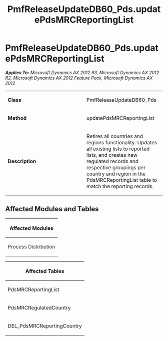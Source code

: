 ﻿---
title: PmfReleaseUpdateDB60_Pds.updatePdsMRCReportingList
TOCTitle: PmfReleaseUpdateDB60_Pds.updatePdsMRCReportingList
ms:assetid: 7de19685-b7c5-53e4-8dbe-4177eeab74bd
ms:mtpsurl: https://msdn.microsoft.com/en-us/library/JJ719492(v=AX.60)
ms:contentKeyID: 49709282
ms.date: 05/18/2015
mtps_version: v=AX.60
---

# PmfReleaseUpdateDB60\_Pds.updatePdsMRCReportingList 


_**Applies To:** Microsoft Dynamics AX 2012 R3, Microsoft Dynamics AX 2012 R2, Microsoft Dynamics AX 2012 Feature Pack, Microsoft Dynamics AX 2012_

<table>
<colgroup>
<col style="width: 50%" />
<col style="width: 50%" />
</colgroup>
<tbody>
<tr class="odd">
<td><p><strong>Class</strong></p></td>
<td><p>PmfReleaseUpdateDB60_Pds</p></td>
</tr>
<tr class="even">
<td><p><strong>Method</strong></p></td>
<td><p>updatePdsMRCReportingList</p></td>
</tr>
<tr class="odd">
<td><p><strong>Description</strong></p></td>
<td><p>Retires all countries and regions functionality. Updates all existing lists to reported lists, and creates new regulated records and respective groupings per country and region in the PdsMRCReportingList table to match the reporting records.</p></td>
</tr>
</tbody>
</table>


## Affected Modules and Tables

<table>
<colgroup>
<col style="width: 100%" />
</colgroup>
<thead>
<tr class="header">
<th><p>Affected Modules</p></th>
</tr>
</thead>
<tbody>
<tr class="odd">
<td><p>Process Distribution</p></td>
</tr>
</tbody>
</table>


<table>
<colgroup>
<col style="width: 100%" />
</colgroup>
<thead>
<tr class="header">
<th><p>Affected Tables</p></th>
</tr>
</thead>
<tbody>
<tr class="odd">
<td><p>PdsMRCReportingList</p></td>
</tr>
<tr class="even">
<td><p>PdsMRCRegulatedCountry</p></td>
</tr>
<tr class="odd">
<td><p>DEL_PdsMRCReportingCountry</p></td>
</tr>
</tbody>
</table>

  


